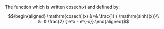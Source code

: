 The function which is written $\mathrm{cosech}(x)$ and defined by:

$$\begin{aligned}
\mathrm{cosech}(x) &=& \frac{1} { \mathrm{sinh}(x)}\\
&=& \frac{2} { e^x - e^{-x}}.\end{aligned}$$
